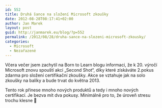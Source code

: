```yaml
---
id: 552
title: Druhá šance na složení Microsoft zkoušky
date: 2012-08-28T08:17:41+02:00
author: Jan Marek
layout: post
guid: http://janmarek.eu/blog/?p=552
permalink: /2012/08/28/druha-sance-na-slozeni-microsoft-zkousky/
categories:
  - Microsoft
  - Nezařazené
---
```

Včera večer jsem zachytil na Born to Learn blogu informaci, že k 20. výročí Microsoft znovu spouští akci &#8222;Second Shot&#8220;, díky které získáváte 2.pokus zdarma pro složení certifikační zkoušky. Akce se vztahuje jak na solo zkoušky na balíky a bude trvat do května 2013.

Tento rok přinese mnoho nových produktů a tedy i mnoho nových certifikací. Je bezva mít dva pokusy. Minimálně pro to, že úroveň stresu trochu klesne 🙂
